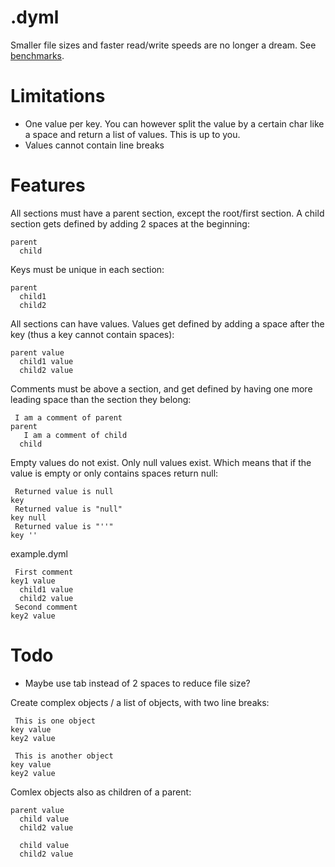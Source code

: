 # .dyml
Smaller file sizes and faster read/write speeds are no longer a dream. See [benchmarks](https://github.com/Osiris-Team/Dyml/issues/17).

# Limitations
- One value per key. You can however split the value by a certain char like a space and return a list of values. This is up to you.
- Values cannot contain line breaks

# Features

All sections must have a parent section, except the root/first section. A child section gets defined by adding 2 spaces at the beginning:
```dyml
parent
  child
```
Keys must be unique in each section:
```dyml
parent
  child1
  child2
```
All sections can have values. Values get defined by adding a space after the key (thus a key cannot contain spaces):
```dyml
parent value
  child1 value
  child2 value
```
Comments must be above a section, and get defined by having one more leading space than the section they belong:
```dyml
 I am a comment of parent
parent
   I am a comment of child
  child
```
Empty values do not exist. Only null values exist. Which means that if the value is empty or only contains spaces return null:
```
 Returned value is null
key
 Returned value is "null"
key null
 Returned value is "''"
key ''
```

example.dyml
```dyml
 First comment
key1 value
  child1 value
  child2 value
 Second comment
key2 value
```

# Todo
- Maybe use tab instead of 2 spaces to reduce file size?

Create complex objects / a list of objects, with two line breaks:
```dyml
 This is one object
key value
key2 value

 This is another object
key value
key2 value
```
Comlex objects also as children of a parent:
```dyml
parent value
  child value
  child2 value
  
  child value
  child2 value
```

